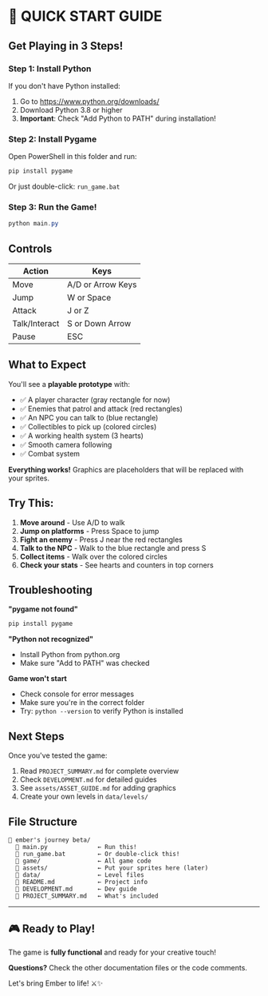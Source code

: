 # 🚀 QUICK START GUIDE

## Get Playing in 3 Steps!

### Step 1: Install Python
If you don't have Python installed:
1. Go to https://www.python.org/downloads/
2. Download Python 3.8 or higher
3. **Important**: Check "Add Python to PATH" during installation!

### Step 2: Install Pygame
Open PowerShell in this folder and run:
```powershell
pip install pygame
```

Or just double-click: `run_game.bat`

### Step 3: Run the Game!
```powershell
python main.py
```

## Controls

| Action | Keys |
|--------|------|
| Move | A/D or Arrow Keys |
| Jump | W or Space |
| Attack | J or Z |
| Talk/Interact | S or Down Arrow |
| Pause | ESC |

## What to Expect

You'll see a **playable prototype** with:
- ✅ A player character (gray rectangle for now)
- ✅ Enemies that patrol and attack (red rectangles)
- ✅ An NPC you can talk to (blue rectangle)
- ✅ Collectibles to pick up (colored circles)
- ✅ A working health system (3 hearts)
- ✅ Smooth camera following
- ✅ Combat system

**Everything works!** Graphics are placeholders that will be replaced with your sprites.

## Try This:

1. **Move around** - Use A/D to walk
2. **Jump on platforms** - Press Space to jump
3. **Fight an enemy** - Press J near the red rectangles
4. **Talk to the NPC** - Walk to the blue rectangle and press S
5. **Collect items** - Walk over the colored circles
6. **Check your stats** - See hearts and counters in top corners

## Troubleshooting

**"pygame not found"**
```powershell
pip install pygame
```

**"Python not recognized"**
- Install Python from python.org
- Make sure "Add to PATH" was checked

**Game won't start**
- Check console for error messages
- Make sure you're in the correct folder
- Try: `python --version` to verify Python is installed

## Next Steps

Once you've tested the game:
1. Read `PROJECT_SUMMARY.md` for complete overview
2. Check `DEVELOPMENT.md` for detailed guides
3. See `assets/ASSET_GUIDE.md` for adding graphics
4. Create your own levels in `data/levels/`

## File Structure

```
📁 ember's journey beta/
  📄 main.py              ← Run this!
  📄 run_game.bat         ← Or double-click this!
  📁 game/                ← All game code
  📁 assets/              ← Put your sprites here (later)
  📁 data/                ← Level files
  📄 README.md            ← Project info
  📄 DEVELOPMENT.md       ← Dev guide
  📄 PROJECT_SUMMARY.md   ← What's included
```

---

## 🎮 Ready to Play!

The game is **fully functional** and ready for your creative touch!

**Questions?** Check the other documentation files or the code comments.

Let's bring Ember to life! ⚔️✨
